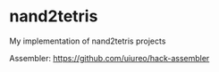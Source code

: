 # nand2tetris
My implementation of nand2tetris projects

Assembler: https://github.com/uiureo/hack-assembler
